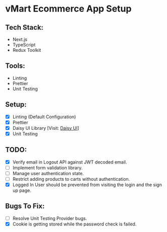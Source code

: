# vMart Ecommerce App Setup

## Tech Stack:

- Next.js
- TypeScript
- Redux Toolkit

## Tools:

- Linting
- Prettier
- Unit Testing

## Setup:

- [x] Linting (Default Configuration)
- [x] Prettier
- [x] Daisy UI Library [Visit: [Daisy UI](https://daisyui.com/)]
- [x] Unit Testing

## TODO:

- [x] Verify email in Logout API against JWT decoded email.
- [ ] Implement form validation library.
- [ ] Manage user authentication state.
- [ ] Restrict adding products to carts without authentication.
- [x] Logged In User should be prevented from visiting the login and the sign up page.

## Bugs To Fix:

- [ ] Resolve Unit Testing Provider bugs.
- [x] Cookie is getting stored while the password check is failed.
